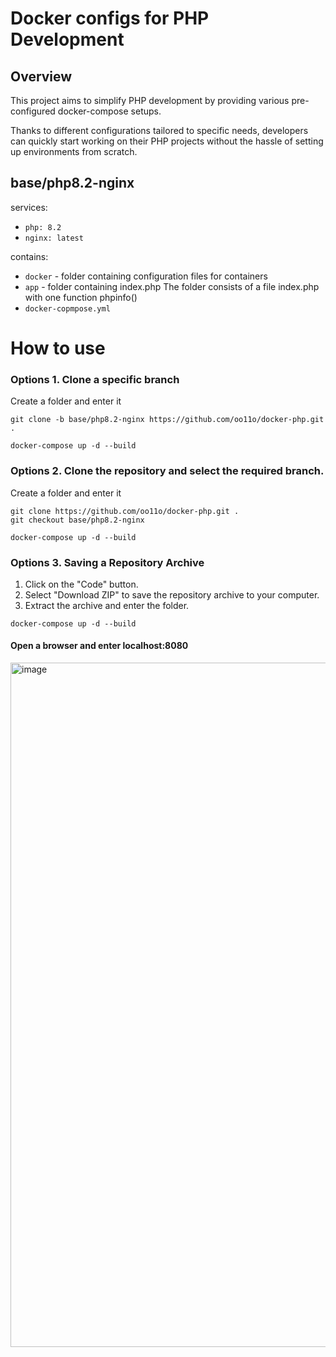 # Docker configs for PHP Development
## Overview

This project aims to simplify PHP development by providing various pre-configured docker-compose setups.

Thanks to different configurations tailored to specific needs, developers can quickly start working on their PHP projects without the hassle of setting up environments from scratch.

## base/php8.2-nginx

services:
- `php: 8.2`
- `nginx: latest`

contains:
- `docker` - folder containing configuration files for containers
- `app` - folder containing index.php The folder consists of a file index.php with one function phpinfo()
- `docker-copmpose.yml`

# How to use
### Options 1. Clone a specific branch
Create a folder and enter it

`git clone -b base/php8.2-nginx https://github.com/oo11o/docker-php.git .`<br>

`docker-compose up -d --build`

### Options 2. Clone the repository and select the required branch.
Create a folder and enter it

`git clone https://github.com/oo11o/docker-php.git .`<br>
`git checkout base/php8.2-nginx`<br>

`docker-compose up -d --build`

### Options 3. Saving a Repository Archive
1. Click on the "Code" button.
2. Select "Download ZIP" to save the repository archive to your computer.
3. Extract the archive and enter the folder.

`docker-compose up -d --build`


#### Open a browser and enter localhost:8080

<img width="1095" alt="image" src="https://github.com/oo11o/docker-php/assets/63920713/e4e00092-10f7-4c73-b28e-07f1320b9943">
